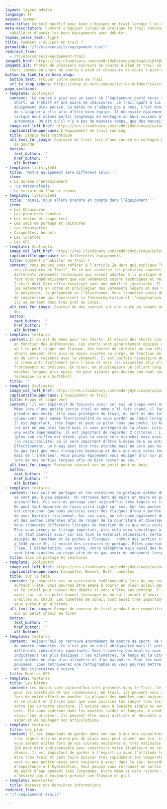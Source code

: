 ```yaml
---
layout: layout_advice
language: fr
season: summer
meta-title: Conseil sportif pour bien s'équiper en trail lorsque l'on débute
meta-description: Comment s'équiper lorsqu'on pratique le trail running afin d'être bien
  habillé et d'avoir les bons équipements pour débuter.
topnav_color_text: light
title: Comment s'équiper en trail ?
permalink: "/fr/ete/conseils/equipement-trail"
redirect_from:
  - /fr/ete/conseil/equipement-trail
image01_href: https://res.cloudinary.com/deddrj0yb/image/upload/v1643097698/website/Conseil%20/rob-wilson-1_bK_F0U43o-unsplash_crftch.jpg
image01_alt: Photos de plusieurs coureurs de course à pied et trail où l'on voit uniquement
  leurs jambes en short de course à pied et chaussure de cours à pied et de trail.
button_to_link_to_ze_hero_shop:
  button_text: Trouver votre séance de Trail
  url_to_shop_zehero: https://shop.ze-hero.com/activites-Outdoor?calessonstype=all&catypegenderlistsummer=all&calessonsactivitytype=Trail&start-date=
page_sections:
- template: 2colimgtxt
  content: 'La course à pied est un sport où l’équipement porté reste simple : un
    short, un t-shirt et une paire de chaussures. Le trail quant à lui nécessite un
    équipement plus poussé. La météo ne s’adapte pas à nous, c’est donc à nous de
    de s’adapter à elle afin d’être bien équipé. Il nécessite également plus d''équipement
    lorsque nous allons partir longtemps en montagne où nous courons alors en total
    autonomie. On dit qu’il n’y a pas de mauvais temps, que des mauvais habits.'
  image_col_left_href: https://res.cloudinary.com/deddrj0yb/image/upload/v1643040082/website/summer/IMG_20200725_103745_svblrc.jpg
  captiontitleuppercase: L'équipement en trail running
  title: Simple mais technique
  alt_text_for_image: Coureuse de trail lors d'une course en montagne buvant dans
    sa gourde
  button:
    text_button: ''
    href_button: ''
    alt_button: ''
- template: liststyle01
  title: 'Notre équipement sera différent selon :'
  item:
  - La duréee d’entraînement
  - 'La météorologie '
  - Le terrain où l’on se trouve
- template: liststyle01
  title: 'Ainsi, nous allons prendre en compte dans l’équipement :'
  item:
  - Les Chaussures
  - Les premières couches
  - Les vestes et coupe-vent
  - Les sacs de portage et ceintures
  - Les chaussettes
  - Casquettes, bonnets
  - Les lunettes
  - Les GPS
- template: 2colimgtxt
  image_col_left_href: https://res.cloudinary.com/deddrj0yb/image/upload/v1643097698/website/Conseil%20/sage-friedman-TT2J5t1QaMw-unsplash_eldqor.jpg
  captiontitleuppercase: Les différentes équipements
  title: Comment s'habiller en Trail ?
  content: Vous pouvez vous référer à l’article Ze Hero qui explique “Comment choisir
    ses chaussures de Trail”. En ce qui concerne les premières couches, on retrouve
    différents vêtements techniques qui seront adaptés à la pratique du Trail. Il
    faut donc impérativement que vos vêtements soient techniques et résistants. Le
    T-shirt doit être ultra-respirant avec une mobilité importante. Il faut bannir
    les vêtements en coton et privilégier des vêtements légers et des matières comme
    le polyester, le polyamide ou l’élasthanne. Vous trouverez aussi des vêtements
    de compression qui favorisent la thermorégulation et l’oxygénation des muscles.
    Ils se portent donc très prêt du corps.
  alt_text_for_image: Coureur de dos courant sur une route en tenant une gourde, de
    dos
  button:
    text_button: ''
    href_button: ''
    alt_button: ''
- template: textarea
  content: Il en est de même pour les shorts. Il existe des shorts courts ou longs,
    en fonction des préférences. Ces shorts sont généralement équipés de poches fonctionnelles
    où l’on peut ranger une flasque, des barres de céréales ou son téléphone. Ces
    shorts peuvent être plus ou moins ajustés au corps, en fonction de votre préférence
    et de votre ressenti avec le vêtement. Il est parfois nécessaire de mettre de
    la crème anti-frottement vers l’aine et vers les aisselles afin d’éviter tous
    frottements et brûlures. En hiver, on privilégiera un collant long et des t-shirts
    manches longues plus épais. On peut ajouter par-dessus son haut une petite polaire
    technique ou une SoftShell.
  title: ''
- template: 2colimgtxt
  image_col_left_href: https://res.cloudinary.com/deddrj0yb/image/upload/v1643103133/website/Conseil%20Equiepement/fabio-comparelli-uq2E2V4LhCY-unsplash_lfvt2j.jpg
  captiontitleuppercase: L'équipement en Trail
  title: K-way et coupe vent
  content: 'Il est impératif de toujours avoir sur soi un Coupe-vent ou un K-way.
    Même lors d’une petite sortie trail et même s’il fait chaud, il faut systématiquement
    prendre une veste. Elle vous protégera du froid, du vent et des intempéries. Le
    coupe-vent aura comme fonctionnalité de vous garder au chaud lorsque le vent souffle.
    Il est déperlant, très léger et peut se plier dans une poche. Le Kway quant à
    lui est un peu plus lourd mais il vous protégera de la pluie. Lorsque vous prenez
    une veste imperméable, il est important de regarder 2 critères : L’indice Schmerber
    (plus son chiffre est élevé, plus la veste sera étanche) mais aussi l’indice RET
    (la respirabilité) où il sera important d’être à moins de 6 ou entre 6 et 12 RET.
    Effectivement, un k-way peut être très étanche mais ne sera pas du tout respirant.
    Ce qui fait que vous transpirez beaucoup et donc que vous serez tout de même trempé
    mais de l’intérieur. Vous pouvez également vous équiper d’un sur pantalon imperméable
    lors de vos sorties longues afin de bien rester au sec.'
  alt_text_for_image: Personne courant sur un petit pont en bois
  button:
    text_button: ''
    href_button: ''
    alt_button: ''
- template: textarea
  content: "Les sacs de portages et les ceintures de portages dotées de leurs flasques
    se sont peu à peu imposés. On retrouve donc de moins en moins de portes bidons
    aujourd’hui. Ces sacs de portage sont aujourd’hui très légers et très fonctionnels.
    On peut tout emporter de façon ultra light sur soi. Sur les poches avant, tout
    est conçu pour que vous puissiez avoir des flasques d’eau à portée de main afin
    de vous hydrater facilement. Sur ces sacs, on retrouve également des poches dorsales
    et des poches latérales afin de ranger de la nourriture et diverses affaires.
    Vous trouverez différents litrages en fonction de ce que vous voulez emporter.
    Plus vous prenez un litrage important, plus cela sera spécifique à du Trail long
    : il faut pouvoir avoir sur soi tout le matériel nécessaire. Certains sont aussi
    équipés de Camelbak et de poches à flasques.  \nPour des sorties courtes de 45mn
    à 1h30 voire 2h, il existe des ceintures de portage. Elles pourront transporter
    l’eau, l’alimentation, une veste, votre téléphone mais aussi des bâtons. Elles
    sont bien ajustées au corps afin de ne pas avoir de mouvement lorsque vous courrez."
  title: Sacs de portage et ceintures
- template: 2colimgtxt
  image_col_left_href: https://res.cloudinary.com/deddrj0yb/image/upload/v1638883623/website/summer/Trail-groupe-foret_pdh70t.jpg
  captiontitleuppercase: Casquette, Bonnet, Buff, Lunettes
  title: Sur la tête
  content: La casquette est un accessoire indispensable lors de vos sorties Trail,
    surtout l’été. Vous pourrez être amené à courir en plein soleil pendant des heures
    et le soleil peut causer des dégâts si vous n’êtes pas protégé. S’il fait froid,
    avoir sur soi un petit bonnet technique ou un buff permet d’avoir le cou et les
    oreilles au chaud. Les lunettes de soleil sont aussi très importantes pour vos
    yeux surtout en altitude.
  alt_text_for_image: Groupe de coureur de trail pendant une compétition de trail
    sur un petit chemin en forêt
  button:
    text_button: ''
    href_button: ''
    alt_button: ''
- template: textarea
  content: 'Aujourd’hui on retrouve énormément de montre de sport, de montre GPS et
    de montre connectée. Ce n’est pas un outil obligatoire mais il permet d’avoir
    différents indicateurs importants. Vous trouverez des montres vous affichant les
    indicateurs les plus basiques : les kilomètres, le temps et la vitesse. Certaines
    sont dotées en plus d’un altimètre et d’un baromètre. Pour les montres les plus
    poussées, vous retrouverez une cartographie où vous pourrez mettre des traces
    et des itinéraires à suivre.'
  title: Montres GPS
- template: textarea
  title: Les bâtons
  content: Les bâtons sont aujourd’hui très présents dans le Trail. Ce n’est pas uniquement
    pour les marcheurs et les randonneurs. En trail, ils peuvent vous alléger de 20%
    lors de votre effort en montée. La plupart des modèles sont aujourd’hui très légers
    et se plient en 3 brins pour que vous puissiez les ranger très facilement dans
    votre sac ou votre ceinture. Il existe ceux à lanière simple ou avec le système
    Leki. Ils vous aideront dans les montées raides et longues, à condition de bien
    savoir les utiliser. Ils peuvent être aussi utilisés en descente afin de vous
    aider et de soulager vos articulations.
- template: textarea
  title: Les plus
  content: Il est important de garder dans son sac à dos une couverture de survie,
    très légère elle ne prend pas de place mais peut sauver une vie. Les frontales
    vous seront utiles lors de vos courses nocturnes ou très matinales. Une carte
    IGN peut être indispensable pour construire votre itinéraire ou retrouver votre
    chemin. Il est important de garder à l’esprit qu’avec l’altitude le vent peut
    être très froid et peut faire baisser très rapidement les températures. Un coupe
    vent ou une petite veste sont toujours à avoir dans le sac. Accordez beaucoup
    d’importance à l’hydratation. Vous pouvez vous retrouver en sortie sans trouver
    de point d’eau pendant très longtemps. Alors même si cela rajoute un peu de poids,
    n’hésitez pas à toujours prévoir une flasque en plus.
- template: newsletter
  title: Recevez nos dernières informations
redirect_from:
- "/fr/equipement-trail/"

---
```

